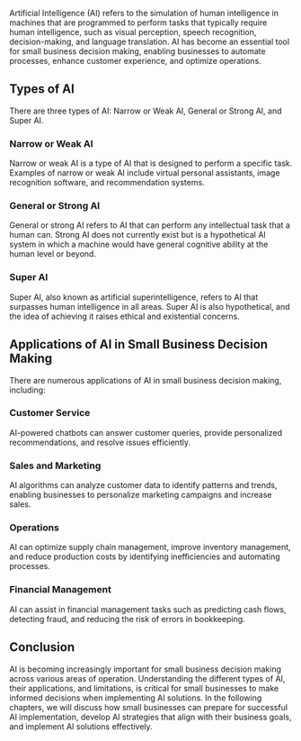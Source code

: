 

Artificial Intelligence (AI) refers to the simulation of human intelligence in machines that are programmed to perform tasks that typically require human intelligence, such as visual perception, speech recognition, decision-making, and language translation. AI has become an essential tool for small business decision making, enabling businesses to automate processes, enhance customer experience, and optimize operations.

Types of AI
-----------

There are three types of AI: Narrow or Weak AI, General or Strong AI, and Super AI.

### Narrow or Weak AI

Narrow or weak AI is a type of AI that is designed to perform a specific task. Examples of narrow or weak AI include virtual personal assistants, image recognition software, and recommendation systems.

### General or Strong AI

General or strong AI refers to AI that can perform any intellectual task that a human can. Strong AI does not currently exist but is a hypothetical AI system in which a machine would have general cognitive ability at the human level or beyond.

### Super AI

Super AI, also known as artificial superintelligence, refers to AI that surpasses human intelligence in all areas. Super AI is also hypothetical, and the idea of achieving it raises ethical and existential concerns.

Applications of AI in Small Business Decision Making
----------------------------------------------------

There are numerous applications of AI in small business decision making, including:

### Customer Service

AI-powered chatbots can answer customer queries, provide personalized recommendations, and resolve issues efficiently.

### Sales and Marketing

AI algorithms can analyze customer data to identify patterns and trends, enabling businesses to personalize marketing campaigns and increase sales.

### Operations

AI can optimize supply chain management, improve inventory management, and reduce production costs by identifying inefficiencies and automating processes.

### Financial Management

AI can assist in financial management tasks such as predicting cash flows, detecting fraud, and reducing the risk of errors in bookkeeping.

Conclusion
----------

AI is becoming increasingly important for small business decision making across various areas of operation. Understanding the different types of AI, their applications, and limitations, is critical for small businesses to make informed decisions when implementing AI solutions. In the following chapters, we will discuss how small businesses can prepare for successful AI implementation, develop AI strategies that align with their business goals, and implement AI solutions effectively.
